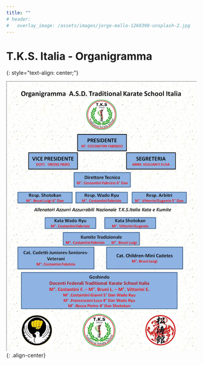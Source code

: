 ```yaml
---
title: ""
# header:
#   overlay_image: /assets/images/jorge-mallo-1260398-unsplash-2.jpg
---
```


# T.K.S. Italia - Organigramma
{: style="text-align: center;"}

![organigrama](/assets/images/Organigramma-TKS-2020.jpg){: .align-center}
